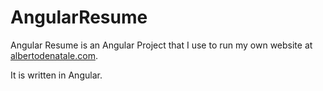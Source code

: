 # AngularResume

Angular Resume is an Angular Project that I use to run my own website at [albertodenatale.com](www.albertodenatale.com).

It is written in Angular.
